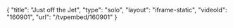 {
    "title": "Just off the Jet",
    "type": "solo",
    "layout": "iframe-static",
    "videoId": "160901",
    "url": "\/tvpembed\/160901"
}